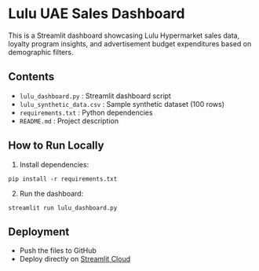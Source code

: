 # Lulu UAE Sales Dashboard

This is a Streamlit dashboard showcasing Lulu Hypermarket sales data, loyalty program insights, 
and advertisement budget expenditures based on demographic filters.

## Contents
- `lulu_dashboard.py` : Streamlit dashboard script
- `lulu_synthetic_data.csv` : Sample synthetic dataset (100 rows)
- `requirements.txt` : Python dependencies
- `README.md` : Project description

## How to Run Locally
1. Install dependencies:
```
pip install -r requirements.txt
```
2. Run the dashboard:
```
streamlit run lulu_dashboard.py
```

## Deployment
- Push the files to GitHub
- Deploy directly on [Streamlit Cloud](https://streamlit.io/cloud)